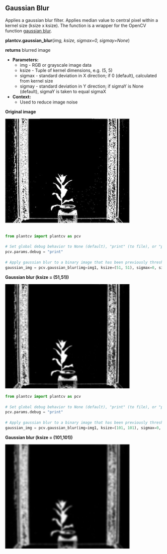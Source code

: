 ## Gaussian Blur

Applies a gaussian blur filter. Applies median value to central pixel within a kernel size (ksize x ksize). 
The function is a wrapper for the OpenCV function [gaussian blur](http://docs.opencv.org/2.4/modules/imgproc/doc/filtering.html?highlight=gaussianblur#gaussianblur).  

**plantcv.gaussian_blur**(*img, ksize, sigmax=0, sigmay=None*)

**returns** blurred image

- **Parameters:**
    - img - RGB or grayscale image data
    - ksize - Tuple of kernel dimensions, e.g. (5, 5)
    - sigmax - standard deviation in X direction; if 0 (default), calculated from kernel size
    - sigmay - standard deviation in Y direction; if sigmaY is None (default), sigmaY is taken to equal sigmaX
- **Context:**
    - Used to reduce image noise

**Original image**

![Screenshot](img/documentation_images/gaussian_blur/original_image.jpg)

```python

from plantcv import plantcv as pcv

# Set global debug behavior to None (default), "print" (to file), or "plot" (Jupyter Notebooks or X11)
pcv.params.debug = "print"

# Apply gaussian blur to a binary image that has been previously thresholded.
gaussian_img = pcv.gaussian_blur(img=img1, ksize=(51, 51), sigmax=0, sigmay=None)
```

**Gaussian blur (ksize = (51,51))**

![Screenshot](img/documentation_images/gaussian_blur/gaussian_blur51.jpg)

```python
from plantcv import plantcv as pcv

# Set global debug behavior to None (default), "print" (to file), or "plot" (Jupyter Notebooks or X11)
pcv.params.debug = "print"

# Apply gaussian blur to a binary image that has been previously thresholded.
gaussian_img = pcv.gaussian_blur(img=img1, ksize=(101, 101), sigmax=0, sigmay=None)
```

**Gaussian blur (ksize = (101,101))**

![Screenshot](img/documentation_images/gaussian_blur/gaussian_blur101.jpg)
